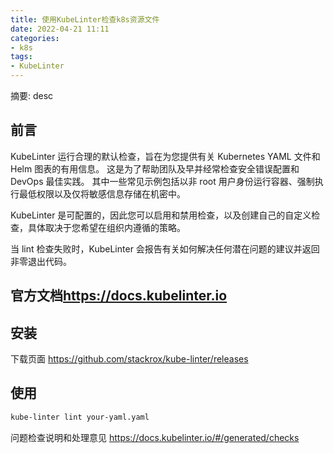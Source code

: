 ```yaml
---
title: 使用KubeLinter检查k8s资源文件
date: 2022-04-21 11:11
categories:
- k8s
tags:
- KubeLinter
---
```

  
  
摘要: desc
<!-- more -->

## 前言

KubeLinter 运行合理的默认检查，旨在为您提供有关 Kubernetes YAML 文件和 Helm 图表的有用信息。 这是为了帮助团队及早并经常检查安全错误配置和 DevOps 最佳实践。 其中一些常见示例包括以非 root 用户身份运行容器、强制执行最低权限以及仅将敏感信息存储在机密中。

KubeLinter 是可配置的，因此您可以启用和禁用检查，以及创建自己的自定义检查，具体取决于您希望在组织内遵循的策略。

当 lint 检查失败时，KubeLinter 会报告有关如何解决任何潜在问题的建议并返回非零退出代码。

## 官方文档<https://docs.kubelinter.io>

## 安装

下载页面 <https://github.com/stackrox/kube-linter/releases>

## 使用

```bash
kube-linter lint your-yaml.yaml
```

问题检查说明和处理意见 <https://docs.kubelinter.io/#/generated/checks>



